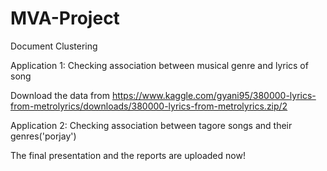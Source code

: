 # MVA-Project
Document Clustering

Application 1:
Checking association between musical genre and lyrics of song

Download the data from https://www.kaggle.com/gyani95/380000-lyrics-from-metrolyrics/downloads/380000-lyrics-from-metrolyrics.zip/2

Application 2:
Checking association between tagore songs and their genres('porjay')

The final presentation and the reports are uploaded now!
